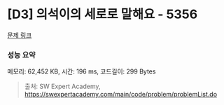# [D3] 의석이의 세로로 말해요 - 5356 

[문제 링크](https://swexpertacademy.com/main/code/problem/problemDetail.do?contestProbId=AWVWgkP6sQ0DFAUO) 

### 성능 요약

메모리: 62,452 KB, 시간: 196 ms, 코드길이: 299 Bytes



> 출처: SW Expert Academy, https://swexpertacademy.com/main/code/problem/problemList.do